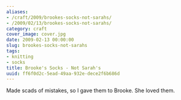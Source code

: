 ```yaml
---
aliases:
- /craft/2009/brookes-socks-not-sarahs/
- /2009/02/13/brookes-socks-not-sarahs/
category: craft
cover_image: cover.jpg
date: 2009-02-13 00:00:00
slug: brookes-socks-not-sarahs
tags:
- knitting
- socks
title: Brooke's Socks - Not Sarah's
uuid: ff6f0d2c-5ead-49aa-932e-dece2f6b686d
---
```


Made scads of mistakes, so I gave them to Brooke. She loved them.